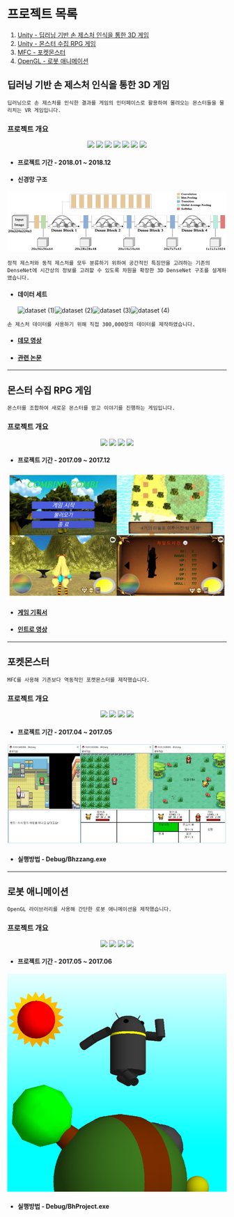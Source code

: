 <h1>프로젝트 목록</h1>



1. [Unity - 딥러닝 기반 손 제스처 인식을 통한 3D 게임](#딥러닝-기반-손-제스처-인식을-통한-3D-게임)
2. [Unity - 몬스터 수집 RPG 게임](#몬스터-수집-RPG-게임)
3. [MFC - 포켓몬스터](#포켓몬스터)
4. [OpenGL -  로봇 애니메이션](#로봇-애니메이션)



## 딥러닝 기반 손 제스처 인식을 통한 3D 게임


```
딥러닝으로 손 제스처를 인식한 결과를 게임의 인터페이스로 활용하여 몰려오는 몬스터들을 물리치는 VR 게임입니다.
```



<h3>프로젝트 개요</h3>

<div align="center">
    <img src="https://img.shields.io/badge/Platform-VR-red">
    <img src="https://img.shields.io/badge/OS-Windows-skyblue">
    <img src="https://img.shields.io/badge/Engine-Unity-green">
    <img src="https://img.shields.io/badge/Framework-TensorFlow-lightgreen">
    <img src="https://img.shields.io/badge/Framework-OpenCV-blue">
    <img src="https://img.shields.io/badge/Language-CSharp-navy">
    <img src="https://img.shields.io/badge/Language-Python-yellow">
</div>

- #### 프로젝트 기간 - 2018.01 ~ 2018.12



- #### 신경망 구조

![image-20220204235654906](Unity_DeepLearning_VR_Game/images/image-20220204235654906.png)

```
정적 제스처와 동적 제스처를 모두 분류하기 위하여 공간적인 특징만을 고려하는 기존의 DenseNet에 시간상의 정보를 고려할 수 있도록 차원을 확장한 3D DenseNet 구조를 설계하였습니다.
```



- #### 데이터 세트

  <img src="Unity_DeepLearning_VR_Game/images/dataset (1).gif" alt="dataset (1)" style="width:25%;" /><img src="Unity_DeepLearning_VR_Game/images/dataset (2).gif" alt="dataset (2)" style="width:25%;" /><img src="Unity_DeepLearning_VR_Game/images/dataset (3).gif" alt="dataset (3)" style="width:25%;" /><img src="Unity_DeepLearning_VR_Game/images/dataset (4).gif" alt="dataset (4)" style="width:25%;" />

  

```
손 제스처 데이터를 사용하기 위해 직접 300,000장의 데이터를 제작하였습니다.
```



- #### <a href="https://github.com/MrCodeMania/Portfolio_Game/tree/master/Unity_DeepLearning_VR_Game/Demo_Play.mp4">데모 영상</a>



- #### <a href="https://github.com/MrCodeMania/Portfolio_Game/tree/master/Unity_DeepLearning_VR_Game/딥러닝 기반 손 제스처 인식을 통한 3D 가상현실 게임.hwp">관련 논문</a>



------



## 몬스터 수집 RPG 게임

```
몬스터를 조합하여 새로운 몬스터를 얻고 이야기를 진행하는 게임입니다.
```



<h3>프로젝트 개요</h3>

<div align="center">
    <img src="https://img.shields.io/badge/Platform-Mobile-white">
    <img src="https://img.shields.io/badge/OS-Android-green">
    <img src="https://img.shields.io/badge/Engine-Unity-black">
    <img src="https://img.shields.io/badge/Language-CSharp-navy">
</div>




- #### 프로젝트 기간 - 2017.09 ~ 2017.12

<img src="Unity_Collectible_Game/Combine_Combi.png"/>



- #### <a href="https://github.com/MrCodeMania/Portfolio_Game/tree/master/Unity_Collectible_Game/Combine_Combi_게임기획서.hwp">게임 기획서</a>



- #### <a href="https://github.com/MrCodeMania/Portfolio_Game/tree/master/Unity_Collectible_Game/Combine_combi_Intro.mp4">인트로 영상</a>



------



## 포켓몬스터

```
MFC를 사용해 기존보다 역동적인 포켓몬스터를 제작했습니다.
```



<h3>프로젝트 개요</h3>

<div align="center">
    <img src="https://img.shields.io/badge/Platform-PC-red">
    <img src="https://img.shields.io/badge/OS-Windows-skyblue">
    <img src="https://img.shields.io/badge/Language-C++-navy">
    <img src="https://img.shields.io/badge/Library-MFC-green">
</div>




- #### 프로젝트 기간 - 2017.04 ~ 2017.05

<img src="MFC_PocketMonster/PocketMonster.png"/>



- #### 실행방법 - Debug/Bhzzang.exe

  





------



## 로봇 애니메이션

```
OpenGL 라이브러리를 사용해 간단한 로봇 애니메이션을 제작했습니다.
```



<h3>프로젝트 개요</h3>

<div align="center">
    <img src="https://img.shields.io/badge/Platform-PC-red">
    <img src="https://img.shields.io/badge/OS-Windows-skyblue">
    <img src="https://img.shields.io/badge/Language-C++-navy">
    <img src="https://img.shields.io/badge/Library-OpenGL-green">
</div>




- #### 프로젝트 기간 - 2017.05 ~ 2017.06

<img src="OpenGL_Animation/Robot.png"/>



- #### 실행방법 - Debug/BhProject.exe

  